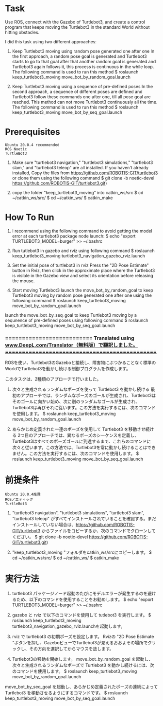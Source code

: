 # Task
Use ROS, connect with the Gazebo of Turtlebot3, and create a control program that keeps moving the Turtlebot3 in the standard World without hitting obstacles. 

I did this task using two different approaches:
1) Keep Turtlebot3 moving using random pose generated one after one
In the first approach, a random pose goal is generated and Turtlebot3 starts to go to that goal after that another random goal is generated and Turtlebot3 again follows it, this process is continuous in the while loop. The following command is used to run this method 
$ roslaunch keep_turtlebot3_moving move_bot_by_random_goal.launch

2) Keep Turtlebot3 moving using a sequence of pre-defined poses
In the second approach, a sequence of different poses are defined and Turtlebot3 follow these commands one after one, till all pose goal are reached. This method can not move Turtlebot3 continuously all the time. The following command is used to run this method 
$ roslaunch keep_turtlebot3_moving move_bot_by_seq_goal.launch

# Prerequisites
    Ubuntu 20.0.4 recommended
    ROS Noetic
    TurtleBot3

1) Make sure "turtlebot3 navigation," "turtlebot3 simulations," "turtlebot3 slam," and "turtlebot3 teleop" are all installed. If you haven't already installed, Copy the files from https://github.com/ROBOTIS-GIT/turtlebot3 or clone them using the following command
$ git clone -b noetic-devel https://github.com/ROBOTIS-GIT/turtlebot3.git)

2) copy the folder "keep_turtlebot3_moving" into catkin_ws/src
$ cd ~/catkin_ws/src/
$ cd ~/catkin_ws/
$ catkin_make

# How To Run
1) I recommend using the following command to avoid getting the model error at each turtlebot3 package node launch:
$ echo "export TURTLEBOT3_MODEL=burger" >> ~/.bashrc 

2) Run tutlebot3 in gazebo and rviz using following command
$ roslaunch keep_turtlebot3_moving turtlebot3_navigation_gazebo_rviz.launch

3) Set the initial pose of turtlebot3 in rviz
Press the "2D Pose Estimate" button in Rviz, then click in the approximate place where the Turtlebot3 is visible in the Gazebo view and select its orientation before releasing the mouse.

4) Start moving Turtlebot3
launch the move_bot_by_random_goal to keep Turtlebot3 moving by random pose generated one after one using the following command
$ roslaunch keep_turtlebot3_moving move_bot_by_random_goal.launch

launch the move_bot_by_seq_goal to keep Turtlebot3 moving by a sequnence of pre-defined poses using following command
$ roslaunch keep_turtlebot3_moving move_bot_by_seq_goal.launch


### ========================== Translated using www.DeepL.com/Translator（無料版）で翻訳しました。=============================================

ROSを使い、Turtlebot3のGazeboと接続し、障害物にぶつかることなく標準のWorldでTurtlebot3を動かし続ける制御プログラムを作成します。

このタスクは、2種類のアプローチで行いました。
1) 次々と生成されるランダムなポーズを使って Turtlebot3 を動かし続ける
最初のアプローチでは、ランダムなポーズのゴールが生成され、Turtlebot3はそのゴールに向かい始め、次に別のランダムなゴールが生成され、Turtlebot3は再びそれに従います。この方法を実行するには、次のコマンドを使用します。
$ roslaunch keep_turtlebot3_moving move_bot_by_random_goal.launch

2) あらかじめ定義された一連のポーズを使用して Turtlebot3 を移動させ続ける
2つ目のアプローチでは、異なるポーズのシーケンスを定義し、Turtlebot3はすべてのポーズゴールに到達するまで、これらのコマンドに次々と従います。この方法では、Turtlebot3を常に動かし続けることはできません。この方法を実行するには、次のコマンドを使用します。
$ roslaunch keep_turtlebot3_moving move_bot_by_seq_goal.launch

# 前提条件
    Ubuntu 20.0.4推奨
    ROSノエティック
    TurtleBot3

1) "turtlebot3 navigation", "turtlebot3 simulations", "turtlebot3 slam", "turtlebot3 teleop" がすべてインストールされていることを確認する。まだインストールしていない場合は、https://github.com/ROBOTIS-GIT/turtlebot3 からファイルをコピーするか、次のコマンドでクローンしてください。
$ git clone -b noetic-devel https://github.com/ROBOTIS-GIT/turtlebot3.git)

2) "keep_turtlebot3_moving "フォルダをcatkin_ws/srcにコピーします。
$ cd ~/catkin_ws/src/
$ cd ~/catkin_ws/
$ catkin_make

# 実行方法
1) turtlebot3 パッケージノード起動のたびにモデルエラーが発生するのを避けるため、以下のコマンドを使用することをお勧めします。
$ echo "export TURTLEBOT3_MODEL=burger" >> ~/.bashrc 

2) gazebo と rviz で以下のコマンドを使用して tutlebot3 を実行します。
$ roslaunch keep_turtlebot3_moving turtlebot3_navigation_gazebo_rviz.launchを起動します。

3) rviz で turtlebot3 の初期ポーズを設定します。
Rvizの "2D Pose Estimate "ボタンを押し、GazeboビューでTurtlebot3が見えるおおよその場所でクリックし、その方向を選択してからマウスを放します。

4) Turtlebot3の移動を開始します。
move_bot_by_random_goal を起動し、次々と生成されるランダムなポーズで Turtlebot3 を動かし続けるには、次のコマンドを使用します。
$ roslaunch keep_turtlebot3_moving move_bot_by_random_goal.launch

move_bot_by_seq_goal を起動し、あらかじめ定義されたポーズの連続によって Turtlebot3 を移動させるようにするコマンドです。
$ roslaunch keep_turtlebot3_moving move_bot_by_seq_goal.launch



